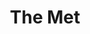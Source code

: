 ---
title: The Met
phone: (408) 550-8300
website: http://charitieshousing.org/2112-monterey/
management: Charities Housing Management
tags: []
---